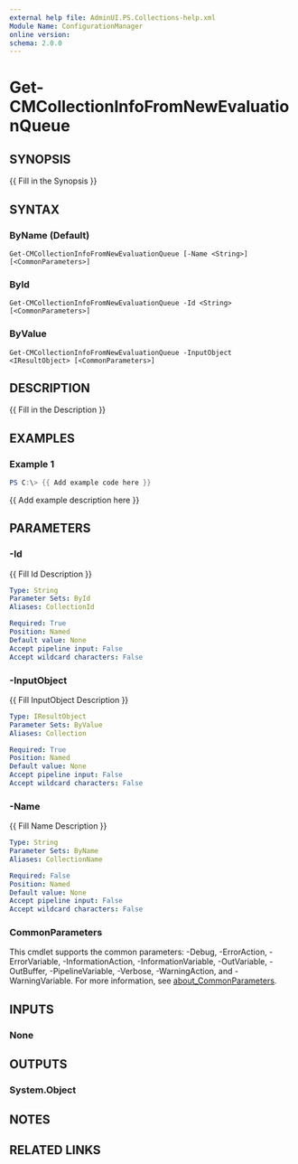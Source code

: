 ```yaml
---
external help file: AdminUI.PS.Collections-help.xml
Module Name: ConfigurationManager
online version:
schema: 2.0.0
---
```


# Get-CMCollectionInfoFromNewEvaluationQueue

## SYNOPSIS
{{ Fill in the Synopsis }}

## SYNTAX

### ByName (Default)
```
Get-CMCollectionInfoFromNewEvaluationQueue [-Name <String>] [<CommonParameters>]
```

### ById
```
Get-CMCollectionInfoFromNewEvaluationQueue -Id <String> [<CommonParameters>]
```

### ByValue
```
Get-CMCollectionInfoFromNewEvaluationQueue -InputObject <IResultObject> [<CommonParameters>]
```

## DESCRIPTION
{{ Fill in the Description }}

## EXAMPLES

### Example 1
```powershell
PS C:\> {{ Add example code here }}
```

{{ Add example description here }}

## PARAMETERS

### -Id
{{ Fill Id Description }}

```yaml
Type: String
Parameter Sets: ById
Aliases: CollectionId

Required: True
Position: Named
Default value: None
Accept pipeline input: False
Accept wildcard characters: False
```

### -InputObject
{{ Fill InputObject Description }}

```yaml
Type: IResultObject
Parameter Sets: ByValue
Aliases: Collection

Required: True
Position: Named
Default value: None
Accept pipeline input: False
Accept wildcard characters: False
```

### -Name
{{ Fill Name Description }}

```yaml
Type: String
Parameter Sets: ByName
Aliases: CollectionName

Required: False
Position: Named
Default value: None
Accept pipeline input: False
Accept wildcard characters: False
```

### CommonParameters
This cmdlet supports the common parameters: -Debug, -ErrorAction, -ErrorVariable, -InformationAction, -InformationVariable, -OutVariable, -OutBuffer, -PipelineVariable, -Verbose, -WarningAction, and -WarningVariable. For more information, see [about_CommonParameters](http://go.microsoft.com/fwlink/?LinkID=113216).

## INPUTS

### None

## OUTPUTS

### System.Object
## NOTES

## RELATED LINKS
